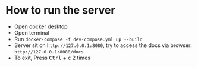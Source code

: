 # How to run the server

- Open docker desktop
- Open terminal
- Run `docker-compose -f dev-compose.yml up --build`
- Server sit on `http://127.0.0.1:8080`, try to access the docs via browser: `http://127.0.0.1:8080/docs`
- To exit, Press <kbd>Ctrl</kbd> + <kbd>c</kbd> 2 times
